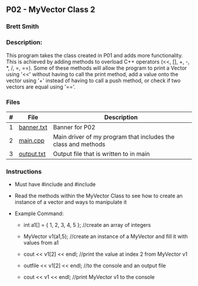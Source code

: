 ## P02 - MyVector Class 2
### Brett Smith
### Description:

This program takes the class created in P01 and adds more functionality. This is achieved by
adding methods to overload C++ operators (<<, [], +, -, *, /, =, ==). Some of these
methods will allow the program to print a Vector using '<<' without having to call the print
method, add a value onto the vector using '+' instead of having to call a push method, or check
if two vectors are equal using '=='.

### Files

|   #   | File            | Description                                        |
| :---: | --------------- | -------------------------------------------------- |
|   1   | [banner.txt](https://github.com/bsmith578/2143-OOP-Smith/blob/main/Assignments/P02/banner.txt)  | Banner for P02 |
|   2   | [main.cpp](https://github.com/bsmith578/2143-OOP-Smith/blob/main/Assignments/P02/main.cpp)    | Main driver of my program that includes the class and methods |
|   3   | [output.txt](https://github.com/bsmith578/2143-OOP-Smith/blob/main/Assignments/P02/output.txt)  | Output file that is written to in main |

### Instructions

- Must have #include<iostream> and #include<fstream>
- Read the methods within the MyVector Class to see how to create an
    instance of a vector and ways to manipulate it

- Example Command:
    - int a1[] = { 1, 2, 3, 4, 5 };     //create an array of integers
    - MyVector v1(a1,5);                //create an instance of a MyVector and fill it with values from a1
    
    - cout << v1[2] << endl;            //print the value at index 2 from MyVector v1
    - outfile << v1[2] << endl;         //to the console and an output file
    
    - cout << v1 << endl;               //print MyVector v1 to the console

